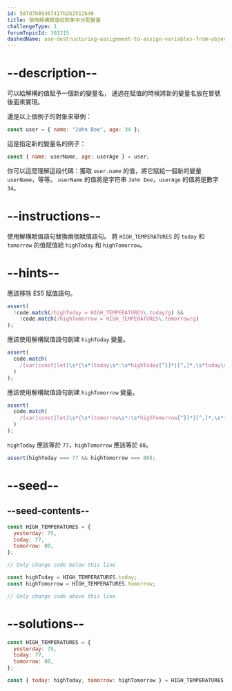 ```yaml
---
id: 587d7b89367417b2b2512b49
title: 使用解構賦值從對象中分配變量
challengeType: 1
forumTopicId: 301215
dashedName: use-destructuring-assignment-to-assign-variables-from-objects
---
```


# --description--

可以給解構的值賦予一個新的變量名， 通過在賦值的時候將新的變量名放在冒號後面來實現。

還是以上個例子的對象來舉例：

```js
const user = { name: "John Doe", age: 34 };
```

這是指定新的變量名的例子：

```js
const { name: userName, age: userAge } = user;
```

你可以這麼理解這段代碼：獲取 `user.name` 的值，將它賦給一個新的變量 `userName`，等等。 `userName` 的值將是字符串 `John Doe`，`userAge` 的值將是數字 `34`。

# --instructions--

使用解構賦值語句替換兩個賦值語句。 將 `HIGH_TEMPERATURES` 的 `today` 和 `tomorrow` 的值賦值給 `highToday` 和 `highTomorrow`。

# --hints--

應該移除 ES5 賦值語句。

```js
assert(
  !code.match(/highToday = HIGH_TEMPERATURES\.today/g) &&
    !code.match(/highTomorrow = HIGH_TEMPERATURES\.tomorrow/g)
);
```

應該使用解構賦值語句創建 `highToday` 變量。

```js
assert(
  code.match(
    /(var|const|let)\s*{\s*(today\s*:\s*highToday[^}]*|[^,]*,\s*today\s*:\s*highToday\s*)}\s*=\s*HIGH_TEMPERATURES(;|\s+|\/\/)/g
  )
);
```

應該使用解構賦值語句創建 `highTomorrow` 變量。

```js
assert(
  code.match(
    /(var|const|let)\s*{\s*(tomorrow\s*:\s*highTomorrow[^}]*|[^,]*,\s*tomorrow\s*:\s*highTomorrow\s*)}\s*=\s*HIGH_TEMPERATURES(;|\s+|\/\/)/g
  )
);
```

`highToday` 應該等於 `77`，`highTomorrow` 應該等於 `80`。

```js
assert(highToday === 77 && highTomorrow === 80);
```

# --seed--

## --seed-contents--

```js
const HIGH_TEMPERATURES = {
  yesterday: 75,
  today: 77,
  tomorrow: 80,
};

// Only change code below this line

const highToday = HIGH_TEMPERATURES.today;
const highTomorrow = HIGH_TEMPERATURES.tomorrow;

// Only change code above this line
```

# --solutions--

```js
const HIGH_TEMPERATURES = {
  yesterday: 75,
  today: 77,
  tomorrow: 80,
};

const { today: highToday, tomorrow: highTomorrow } = HIGH_TEMPERATURES;
```
